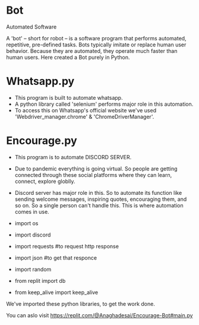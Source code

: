 # Bot
Automated Software 

A 'bot' – short for robot – is a software program that performs automated, repetitive, pre-defined tasks. Bots typically imitate or replace human user behavior.
Because they are automated, they operate much faster than human users.
Here created a Bot purely in Python. 


# Whatsapp.py 
- This program is built to automate whatsapp. 
- A python library called 'selenium' performs major role in this automation.
- To access this on Whatsapp's official website we've used  'Webdriver_manager.chrome' & 'ChromeDriverManager'. 




# Encourage.py 
- This program is to automate DISCORD SERVER.
- Due to pandemic everything is going virtual. So people are getting connected through these social platforms where they can learn, connect, explore globlly.
- Discord server has major role in this. So to automate its function like sending welcome messages, inspiring quotes, encouraging them, and so on. So a single person can't handle this. This is where automation comes in use.

- import os
- import discord
- import requests #to request http response
- import json #to get that responce
- import random
- from replit import db
- from keep_alive import keep_alive

We've imported these python libraries, to get the work done.

You can aslo visit https://replit.com/@Anaghadesai/Encourage-Bot#main.py
